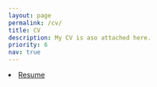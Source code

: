 ```yaml
---
layout: page
permalink: /cv/
title: CV
description: My CV is aso attached here. 
priority: 6
nav: true
---
```




<li class="inline-block">
  <a
    target="_blank"
    class="align-middle link-primary mr-2 mr-lg-0 ml-lg-2"
    href="assets/pdf/Resume_Fangjian_Li.pdf"
    >Resume</a
  >
</li>
